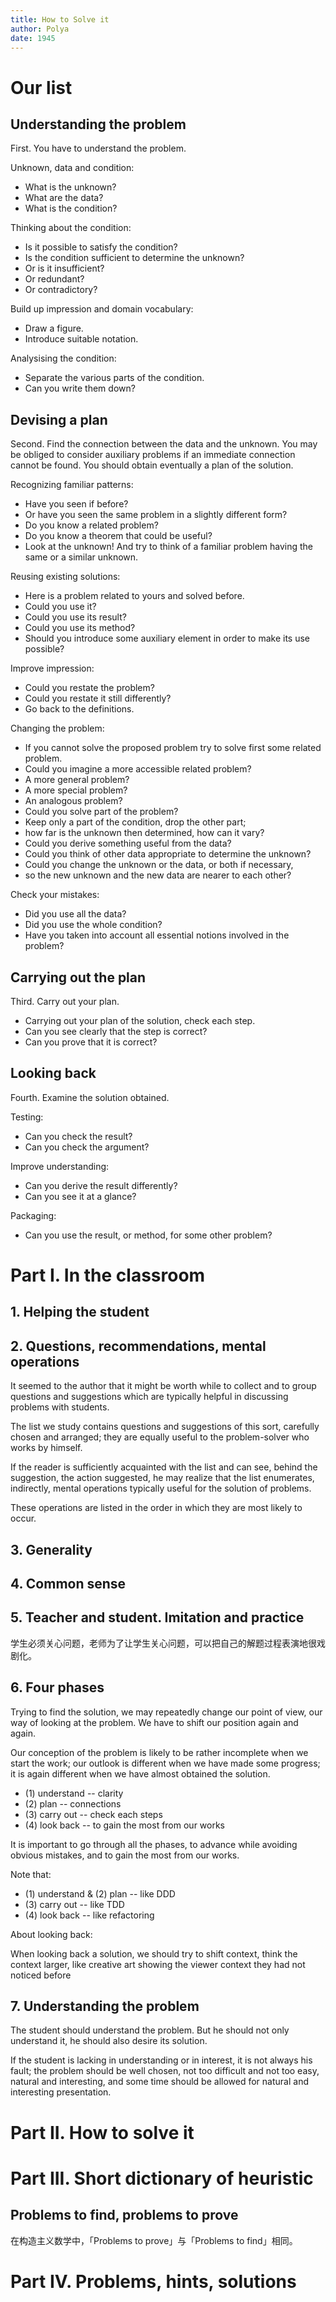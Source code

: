 ```yaml
---
title: How to Solve it
author: Polya
date: 1945
---
```


# Our list

## Understanding the problem

First. You have to understand the problem.

Unknown, data and condition:

- What is the unknown?
- What are the data?
- What is the condition?

Thinking about the condition:

- Is it possible to satisfy the condition?
- Is the condition sufficient to determine the unknown?
- Or is it insufficient?
- Or redundant?
- Or contradictory?

Build up impression and domain vocabulary:

- Draw a figure.
- Introduce suitable notation.

Analysising the condition:

- Separate the various parts of the condition.
- Can you write them down?

## Devising a plan

Second. Find the connection between the data and the unknown.
You may be obliged to consider auxiliary problems if an immediate connection cannot be found.
You should obtain eventually a plan of the solution.

Recognizing familiar patterns:

- Have you seen if before?
- Or have you seen the same problem in a slightly different form?
- Do you know a related problem?
- Do you know a theorem that could be useful?
- Look at the unknown!
  And try to think of a familiar problem having the same or a similar unknown.

Reusing existing solutions:

- Here is a problem related to yours and solved before.
- Could you use it?
- Could you use its result?
- Could you use its method?
- Should you introduce some auxiliary element in order to make its use possible?

Improve impression:

- Could you restate the problem?
- Could you restate it still differently?
- Go back to the definitions.

Changing the problem:

- If you cannot solve the proposed problem try to solve first some related problem.
- Could you imagine a more accessible related problem?
- A more general problem?
- A more special problem?
- An analogous problem?
- Could you solve part of the problem?
- Keep only a part of the condition, drop the other part;
- how far is the unknown then determined, how can it vary?
- Could you derive something useful from the data?
- Could you think of other data appropriate to determine the unknown?
- Could you change the unknown or the data, or both if necessary,
- so the new unknown and the new data are nearer to each other?

Check your mistakes:

- Did you use all the data?
- Did you use the whole condition?
- Have you taken into account all essential notions involved in the problem?

## Carrying out the plan

Third. Carry out your plan.

- Carrying out your plan of the solution, check each step.
- Can you see clearly that the step is correct?
- Can you prove that it is correct?

## Looking back

Fourth. Examine the solution obtained.

Testing:

- Can you check the result?
- Can you check the argument?

Improve understanding:

- Can you derive the result differently?
- Can you see it at a glance?

Packaging:

- Can you use the result, or method, for some other problem?

# Part I. In the classroom

## 1. Helping the student

## 2. Questions, recommendations, mental operations

It seemed to the author that it might be worth while
to collect and to group questions and suggestions
which are typically helpful in discussing problems with students.

The list we study contains questions and suggestions of this sort,
carefully chosen and arranged; they are equally useful
to the problem-solver who works by himself.

If the reader is sufficiently acquainted with the list
and can see, behind the suggestion, the action suggested,
he may realize that the list enumerates, indirectly,
mental operations typically useful for the solution of problems.

These operations are listed in the order
in which they are most likely to occur.

## 3. Generality

## 4. Common sense

## 5. Teacher and student. Imitation and practice

学生必须关心问题，老师为了让学生关心问题，可以把自己的解题过程表演地很戏剧化。

## 6. Four phases

Trying to find the solution,
we may repeatedly change our point of view,
our way of looking at the problem.
We have to shift our position again and again.

Our conception of the problem is likely to be rather incomplete when we start the work;
our outlook is different when we have made some progress;
it is again different when we have almost obtained the solution.

- (1) understand  -- clarity
- (2) plan        -- connections
- (3) carry out   -- check each steps
- (4) look back   -- to gain the most from our works

It is important to go through all the phases,
to advance while avoiding obvious mistakes,
and to gain the most from our works.

Note that:

- (1) understand & (2) plan -- like DDD
- (3) carry out -- like TDD
- (4) look back -- like refactoring

About looking back:

When looking back a solution, we should try to shift context, think the context larger,
like creative art showing the viewer context they had not noticed before

## 7. Understanding the problem

The student should understand the problem.
But he should not only understand it, he should also desire its solution.

If the student is lacking in understanding or in interest,
it is not always his fault; the problem should be well chosen,
not too difficult and not too easy, natural and interesting,
and some time should be allowed for natural and interesting presentation.

# Part II. How to solve it

# Part III. Short dictionary of heuristic

## Problems to find, problems to prove

在构造主义数学中，「Problems to prove」与「Problems to find」相同。

# Part IV. Problems, hints, solutions
